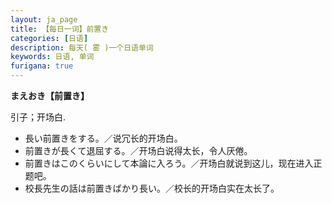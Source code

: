 ```yaml
---
layout: ja_page
title: 【每日一词】前置き
categories: [日语]
description: 每天( 雾 )一个日语单词
keywords: 日语, 单词
furigana: true
---
```


**まえおき【前置き】**

引子；开场白.

*   長い前置きをする。／说冗长的开场白。
*   前置きが長くて退屈する。／开场白说得太长，令人厌倦。
*   前置きはこのくらいにして本論に入ろう。／开场白就说到这儿，现在进入正题吧。
*   校長先生の話は前置きばかり長い。／校长的开场白实在太长了。